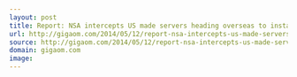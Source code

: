 ```yaml
---
layout: post
title: Report: NSA intercepts US made servers heading overseas to install surveillance hooks
url: http://gigaom.com/2014/05/12/report-nsa-intercepts-us-made-servers-heading-overseas-to-install-surveillance-hooks/
source: http://gigaom.com/2014/05/12/report-nsa-intercepts-us-made-servers-heading-overseas-to-install-surveillance-hooks/
domain: gigaom.com
image: 
---
```


